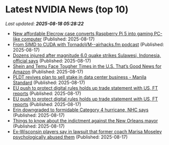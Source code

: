 # Latest NVIDIA News (top 10)
_Last updated: **2025-08-18 05:28:22**_

- [New affordable Elecrow case converts Raspberry Pi 5 into gaming PC-like computer](https://www.notebookcheck.net/New-affordable-Elecrow-case-converts-Raspberry-Pi-5-into-gaming-PC-like-computer.1088567.0.html) (Published: 2025-08-17)
- [From SIMD to CUDA with TornadoVM--airhacks.fm podcast](https://adambien.blog/roller/abien/entry/from_simd_to_cuda_with_tornadovm_airhacks_fm_podcast) (Published: 2025-08-17)
- [Dozens injured after magnitude 6.0 quake strikes Sulawesi, Indonesia, official says](https://biztoc.com/x/2e4146ff2dd89e93) (Published: 2025-08-17)
- [Shein and Temu Face Tougher Times in the U.S. That’s Good News for Amazon](https://biztoc.com/x/09236c341ba955c9) (Published: 2025-08-17)
- [PLDT revives plan to sell stake in data center business - Manila Standard](https://manilastandard.net/business/314630935/pldt-revives-plan-to-sell-stake-in-data-center-business.html) (Published: 2025-08-17)
- [EU push to protect digital rules holds up trade statement with US, FT reports](https://biztoc.com/x/25112325bb415477) (Published: 2025-08-17)
- [EU push to protect digital rules holds up trade statement with US, FT reports](https://biztoc.com/x/ec767869e47ba1f3) (Published: 2025-08-17)
- [Erin downgraded to formidable Category 4 hurricane, NHC says](https://biztoc.com/x/d12164acc1e8bcb5) (Published: 2025-08-17)
- [Things to know about the indictment against the New Orleans mayor](https://biztoc.com/x/fb68cb30baf50340) (Published: 2025-08-17)
- [Ex-Wisconsin players say in lawsuit that former coach Marisa Moseley psychologically abused them](https://biztoc.com/x/394f9695af41c01c) (Published: 2025-08-17)
